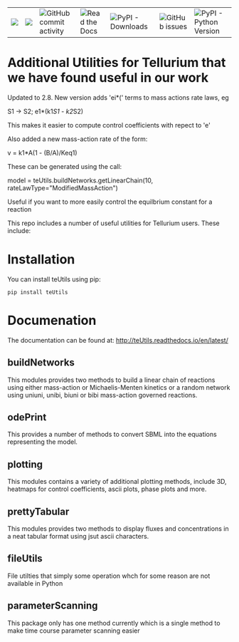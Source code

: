  <table style="width:100%">
  <tr>
    <td><img src="https://codecov.io/gh/sys-bio/teUtils/branch/master/graph/badge.svg" /></td>
    <td><img src="https://img.shields.io/badge/License-MIT-yellow.svg" /></td>
    <td><img alt="GitHub commit activity" src="https://img.shields.io/github/commit-activity/w/sys-bio/teUtils"></td>
    <td><img alt="Read the Docs" src="https://img.shields.io/readthedocs/teutils"></td>
    <td><img alt="PyPI - Downloads" src="https://img.shields.io/pypi/dm/teutils"></td>
    <td><img alt="GitHub issues" src="https://img.shields.io/github/issues-raw/sys-bio/teutils"></td>
    <td><img alt="PyPI - Python Version" src="https://img.shields.io/pypi/pyversions/teUtils"></td>
  </tr>
</table> 

<a href="https://codecov.io/gh/sys-bio/teUtils">
</a>


# Additional Utilities for Tellurium that we have found useful in our work

Updated to 2.8. New version adds 'ei*(' terms to mass actions rate laws, eg

S1 -> S2; e1*(k1*S1 - k2*S2)

This makes it easier to compute control coefficients with repect to 'e'

Also added a new mass-action rate of the form:

v = k1*A(1 - (B/A)/Keq1)

These can be generated using the call:

model = teUtils.buildNetworks.getLinearChain(10, rateLawType="ModifiedMassAction")

Useful if you want to more easily control the equilbrium constant for a reaction

This repo includes a number of useful utilities for Tellurium users. These include:

# Installation
You can install teUtils using pip:

``pip install teUtils``

# Documenation

The documentation can be found at: http://teUtils.readthedocs.io/en/latest/

## buildNetworks
This modules provides two methods to build a linear chain of reactions using either mass-action or Michaelis-Menten
kinetics or a random network using uniuni, unibi, biuni or bibi mass-action governed reactions. 

## odePrint
This provides a number of methods to convert SBML into the equations representing the model. 
   
## plotting
This modules contains a variety of additional plotting methods, include 3D, heatmaps for control coefficients, ascii plots, phase plots and more.

## prettyTabular
This modules provides two methods to display fluxes and concentrations in a neat tabular format using jsut ascii characters.

## fileUtils
File utilties that simply some operation whch for some reason are not available in Python

## parameterScanning
This package only has one method currently which is a single method to make time course parameter scanning easier

